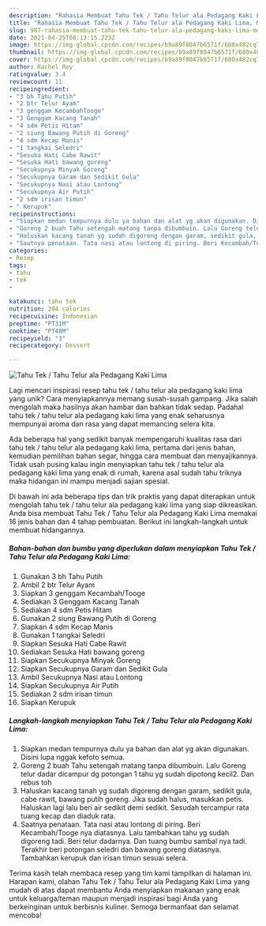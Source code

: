 ```yaml
---
description: "Rahasia Membuat Tahu Tek / Tahu Telur ala Pedagang Kaki Lima, Menggugah Selera"
title: "Rahasia Membuat Tahu Tek / Tahu Telur ala Pedagang Kaki Lima, Menggugah Selera"
slug: 987-rahasia-membuat-tahu-tek-tahu-telur-ala-pedagang-kaki-lima-menggugah-selera
date: 2021-04-25T08:13:15.223Z
image: https://img-global.cpcdn.com/recipes/b9a89f8047b6571f/680x482cq70/tahu-tek-tahu-telur-ala-pedagang-kaki-lima-foto-resep-utama.jpg
thumbnail: https://img-global.cpcdn.com/recipes/b9a89f8047b6571f/680x482cq70/tahu-tek-tahu-telur-ala-pedagang-kaki-lima-foto-resep-utama.jpg
cover: https://img-global.cpcdn.com/recipes/b9a89f8047b6571f/680x482cq70/tahu-tek-tahu-telur-ala-pedagang-kaki-lima-foto-resep-utama.jpg
author: Rachel Roy
ratingvalue: 3.4
reviewcount: 11
recipeingredient:
- "3 bh Tahu Putih"
- "2 btr Telur Ayam"
- "3 genggam KecambahTooge"
- "3 Genggam Kacang Tanah"
- "4 sdm Petis Hitam"
- "2 siung Bawang Putih di Goreng"
- "4 sdm Kecap Manis"
- "1 tangkai Seledri"
- "Sesuka Hati Cabe Rawit"
- "Sesuka Hati bawang goreng"
- "Secukupnya Minyak Goreng"
- "Secukupnya Garam dan Sedikit Gula"
- "Secukupnya Nasi atau Lontong"
- "Secukupnya Air Putih"
- "2 sdm irisan timun"
- " Kerupuk"
recipeinstructions:
- "Siapkan medan tempurnya dulu ya bahan dan alat yg akan digunakan. Disini lupa nggak kefoto semua."
- "Goreng 2 buah Tahu setengah matang tanpa dibumbuin. Lalu Goreng telur dadar dicampur dg potongan 1 tahu yg sudah dipotong kecil2. Dan rebus toh"
- "Haluskan kacang tanah yg sudah digoreng dengan garam, sedikit gula, cabe rawit, bawang putih goreng. Jika sudah halus, masukkan petis. Haluskan lagi lalu beri air sedikit demi sedikit. Sesudah tercampur rata tuang kecap dan diaduk rata."
- "Saatnya penataan. Tata nasi atau lontong di piring. Beri Kecambah/Tooge nya diatasnya. Lalu tambahkan tahu yg sudah digoreng tadi. Beri telur dadarnya. Dan tuang bumbu sambal nya tadi. Terakhir beri potongan seledri dan bawang goreng diatasnya. Tambahkan kerupuk dan irisan timun sesuai selera."
categories:
- Resep
tags:
- tahu
- tek
- 

katakunci: tahu tek  
nutrition: 204 calories
recipecuisine: Indonesian
preptime: "PT31M"
cooktime: "PT48M"
recipeyield: "3"
recipecategory: Dessert

---
```



![Tahu Tek / Tahu Telur ala Pedagang Kaki Lima](https://img-global.cpcdn.com/recipes/b9a89f8047b6571f/680x482cq70/tahu-tek-tahu-telur-ala-pedagang-kaki-lima-foto-resep-utama.jpg)

Lagi mencari inspirasi resep tahu tek / tahu telur ala pedagang kaki lima yang unik? Cara menyiapkannya memang susah-susah gampang. Jika salah mengolah maka hasilnya akan hambar dan bahkan tidak sedap. Padahal tahu tek / tahu telur ala pedagang kaki lima yang enak seharusnya mempunyai aroma dan rasa yang dapat memancing selera kita.

Ada beberapa hal yang sedikit banyak mempengaruhi kualitas rasa dari tahu tek / tahu telur ala pedagang kaki lima, pertama dari jenis bahan, kemudian pemilihan bahan segar, hingga cara membuat dan menyajikannya. Tidak usah pusing kalau ingin menyiapkan tahu tek / tahu telur ala pedagang kaki lima yang enak di rumah, karena asal sudah tahu triknya maka hidangan ini mampu menjadi sajian spesial.




Di bawah ini ada beberapa tips dan trik praktis yang dapat diterapkan untuk mengolah tahu tek / tahu telur ala pedagang kaki lima yang siap dikreasikan. Anda bisa membuat Tahu Tek / Tahu Telur ala Pedagang Kaki Lima memakai 16 jenis bahan dan 4 tahap pembuatan. Berikut ini langkah-langkah untuk membuat hidangannya.

<!--inarticleads1-->

##### Bahan-bahan dan bumbu yang diperlukan dalam menyiapkan Tahu Tek / Tahu Telur ala Pedagang Kaki Lima:

1. Gunakan 3 bh Tahu Putih
1. Ambil 2 btr Telur Ayam
1. Siapkan 3 genggam Kecambah/Tooge
1. Sediakan 3 Genggam Kacang Tanah
1. Sediakan 4 sdm Petis Hitam
1. Gunakan 2 siung Bawang Putih di Goreng
1. Siapkan 4 sdm Kecap Manis
1. Gunakan 1 tangkai Seledri
1. Siapkan Sesuka Hati Cabe Rawit
1. Sediakan Sesuka Hati bawang goreng
1. Siapkan Secukupnya Minyak Goreng
1. Siapkan Secukupnya Garam dan Sedikit Gula
1. Ambil Secukupnya Nasi atau Lontong
1. Siapkan Secukupnya Air Putih
1. Sediakan 2 sdm irisan timun
1. Siapkan  Kerupuk




<!--inarticleads2-->

##### Langkah-langkah menyiapkan Tahu Tek / Tahu Telur ala Pedagang Kaki Lima:

1. Siapkan medan tempurnya dulu ya bahan dan alat yg akan digunakan. Disini lupa nggak kefoto semua.
1. Goreng 2 buah Tahu setengah matang tanpa dibumbuin. Lalu Goreng telur dadar dicampur dg potongan 1 tahu yg sudah dipotong kecil2. Dan rebus toh
1. Haluskan kacang tanah yg sudah digoreng dengan garam, sedikit gula, cabe rawit, bawang putih goreng. Jika sudah halus, masukkan petis. Haluskan lagi lalu beri air sedikit demi sedikit. Sesudah tercampur rata tuang kecap dan diaduk rata.
1. Saatnya penataan. Tata nasi atau lontong di piring. Beri Kecambah/Tooge nya diatasnya. Lalu tambahkan tahu yg sudah digoreng tadi. Beri telur dadarnya. Dan tuang bumbu sambal nya tadi. Terakhir beri potongan seledri dan bawang goreng diatasnya. Tambahkan kerupuk dan irisan timun sesuai selera.




Terima kasih telah membaca resep yang tim kami tampilkan di halaman ini. Harapan kami, olahan Tahu Tek / Tahu Telur ala Pedagang Kaki Lima yang mudah di atas dapat membantu Anda menyiapkan makanan yang enak untuk keluarga/teman maupun menjadi inspirasi bagi Anda yang berkeinginan untuk berbisnis kuliner. Semoga bermanfaat dan selamat mencoba!
